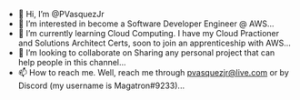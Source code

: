 - 👋 Hi, I’m @PVasquezJr
- 👀 I’m interested in become a Software Developer Engineer @ AWS...
- 🌱 I’m currently learning Cloud Computing. I have my Cloud Practioner and Solutions Architect Certs, soon to join an apprenticeship with AWS...
- 💞️ I’m looking to collaborate on Sharing any personal project that can help people in this channel...
- 📫 How to reach me. Well, reach me through pvasquezjr@live.com or by Discord (my username is Magatron#9233)...

<!---
PVasquezJr/PVasquezJr is a ✨ special ✨ repository because its `README.md` (this file) appears on your GitHub profile.
You can click the Preview link to take a look at your changes.
--->
